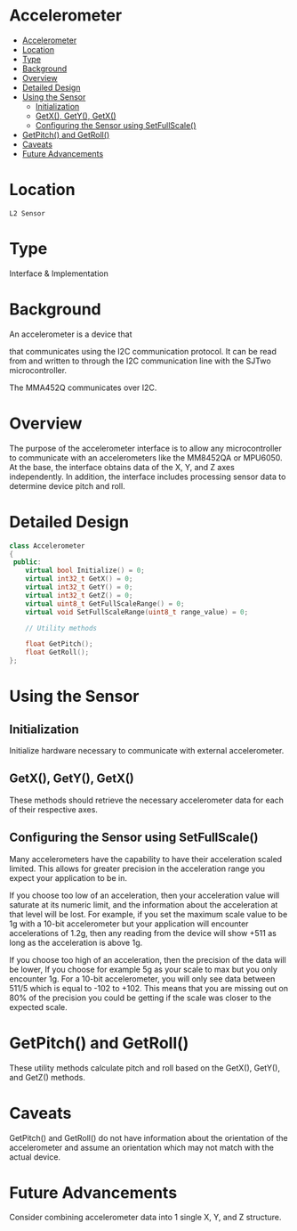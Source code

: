 # Accelerometer

- [Accelerometer](#accelerometer)
- [Location](#location)
- [Type](#type)
- [Background](#background)
- [Overview](#overview)
- [Detailed Design](#detailed-design)
- [Using the Sensor](#using-the-sensor)
  - [Initialization](#initialization)
  - [GetX(), GetY(), GetX()](#getx-gety-getx)
  - [Configuring the Sensor using SetFullScale()](#configuring-the-sensor-using-setfullscale)
- [GetPitch() and GetRoll()](#getpitch-and-getroll)
- [Caveats](#caveats)
- [Future Advancements](#future-advancements)

# Location

`L2 Sensor`

# Type

Interface & Implementation

# Background

An accelerometer is a device that


 that communicates using the I2C
communication protocol. It can be read from and written to through the I2C
communication line with the SJTwo microcontroller.

The MMA452Q communicates over I2C.

# Overview

The purpose of the accelerometer interface is to allow any microcontroller to
communicate with an accelerometers like the MM8452QA or MPU6050. At the base,
the interface obtains data of the X, Y, and Z axes independently. In addition,
the interface includes processing sensor data to determine device pitch and roll.

# Detailed Design

```C++
class Accelerometer
{
 public:
    virtual bool Initialize() = 0;
    virtual int32_t GetX() = 0;
    virtual int32_t GetY() = 0;
    virtual int32_t GetZ() = 0;
    virtual uint8_t GetFullScaleRange() = 0;
    virtual void SetFullScaleRange(uint8_t range_value) = 0;

    // Utility methods

    float GetPitch();
    float GetRoll();
};
```

# Using the Sensor

## Initialization
Initialize hardware necessary to communicate with external accelerometer.

## GetX(), GetY(), GetX()

These methods should retrieve the necessary accelerometer data for each of their
respective axes.

## Configuring the Sensor using SetFullScale()

Many accelerometers have the capability to have their acceleration scaled
limited. This allows for greater precision in the acceleration range you expect
your application to be in.

If you choose too low of an acceleration, then your acceleration value will
saturate at its numeric limit, and the information about the acceleration at
that level will be lost. For example, if you set the maximum scale value to be
1g with a 10-bit accelerometer but your application will encounter accelerations
of 1.2g, then any reading from the device will show +511 as long as the
acceleration is above 1g.

If you choose too high of an acceleration, then the precision of the data will
be lower, If you choose for example 5g as your scale to max but you only
encounter 1g. For a 10-bit accelerometer, you will only see data between 511/5
which is equal to -102 to +102. This means that you are missing out on 80% of
the precision you could be getting if the scale was closer to the expected
scale.

# GetPitch() and GetRoll()

These utility methods calculate pitch and roll based on the GetX(), GetY(), and
GetZ() methods.

# Caveats

GetPitch() and GetRoll() do not have information about the orientation of the
accelerometer and assume an orientation which may not match with the actual
device.

# Future Advancements

Consider combining accelerometer data into 1 single X, Y, and Z structure.
